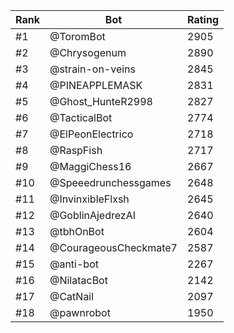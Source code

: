 Rank|Bot|Rating
---|---|---
#1|@ToromBot|2905
#2|@Chrysogenum|2890
#3|@strain-on-veins|2845
#4|@PINEAPPLEMASK|2831
#5|@Ghost_HunteR2998|2827
#6|@TacticalBot|2774
#7|@ElPeonElectrico|2718
#8|@RaspFish|2717
#9|@MaggiChess16|2667
#10|@Speeedrunchessgames|2648
#11|@InvinxibleFlxsh|2645
#12|@GoblinAjedrezAI|2640
#13|@tbhOnBot|2604
#14|@CourageousCheckmate7|2587
#15|@anti-bot|2267
#16|@NilatacBot|2142
#17|@CatNail|2097
#18|@pawnrobot|1950
